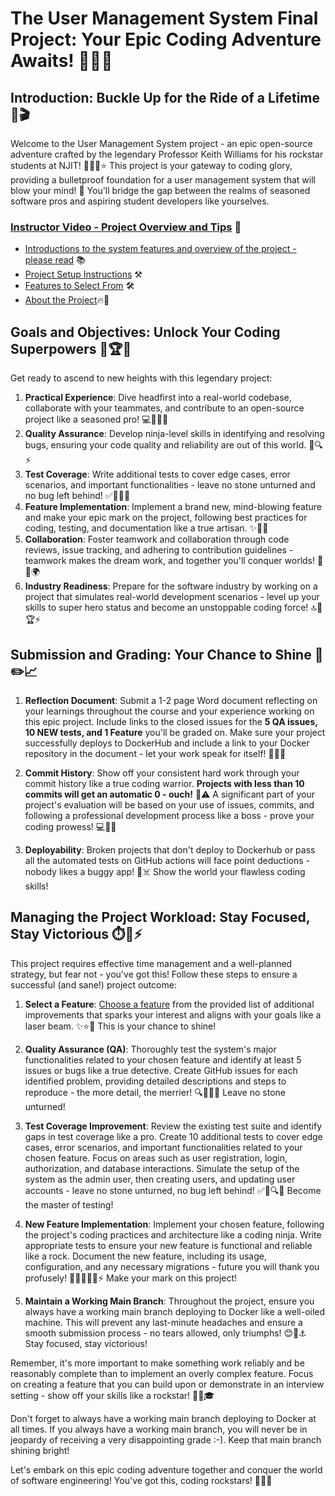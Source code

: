 

# The User Management System Final Project: Your Epic Coding Adventure Awaits! 🎉✨🔥

## Introduction: Buckle Up for the Ride of a Lifetime 🚀🎬

Welcome to the User Management System project - an epic open-source adventure crafted by the legendary Professor Keith Williams for his rockstar students at NJIT! 🏫👨‍🏫⭐ This project is your gateway to coding glory, providing a bulletproof foundation for a user management system that will blow your mind! 🤯 You'll bridge the gap between the realms of seasoned software pros and aspiring student developers like yourselves. 

### [Instructor Video - Project Overview and Tips](https://youtu.be/gairLNAp6mA) 🎥

- [Introductions to the system features and overview of the project - please read](system_documentation.md) 📚
- [Project Setup Instructions](setup.md) ⚒️
- [Features to Select From](features.md) 🛠️
- [About the Project](about.md)🔥🌟

## Goals and Objectives: Unlock Your Coding Superpowers 🎯🏆🌟

Get ready to ascend to new heights with this legendary project:

1. **Practical Experience**: Dive headfirst into a real-world codebase, collaborate with your teammates, and contribute to an open-source project like a seasoned pro! 💻👩‍💻🔥
2. **Quality Assurance**: Develop ninja-level skills in identifying and resolving bugs, ensuring your code quality and reliability are out of this world. 🐞🔍⚡
3. **Test Coverage**: Write additional tests to cover edge cases, error scenarios, and important functionalities - leave no stone unturned and no bug left behind! ✅🧪🕵️‍♂️
4. **Feature Implementation**: Implement a brand new, mind-blowing feature and make your epic mark on the project, following best practices for coding, testing, and documentation like a true artisan. ✨🚀🎆
5. **Collaboration**: Foster teamwork and collaboration through code reviews, issue tracking, and adhering to contribution guidelines - teamwork makes the dream work, and together you'll conquer worlds! 🤝💪🌍
6. **Industry Readiness**: Prepare for the software industry by working on a project that simulates real-world development scenarios - level up your skills to super hero status  and become an unstoppable coding force! 🔝🚀🏆⚡

## Submission and Grading: Your Chance to Shine 📝✏️📈

1. **Reflection Document**: Submit a 1-2 page Word document reflecting on your learnings throughout the course and your experience working on this epic project. Include links to the closed issues for the **5 QA issues, 10 NEW tests, and 1 Feature** you'll be graded on. Make sure your project successfully deploys to DockerHub and include a link to your Docker repository in the document - let your work speak for itself! 📄🔗💥

2. **Commit History**: Show off your consistent hard work through your commit history like a true coding warrior. **Projects with less than 10 commits will get an automatic 0 - ouch!** 😬⚠️ A significant part of your project's evaluation will be based on your use of issues, commits, and following a professional development process like a boss - prove your coding prowess! 💻🔄🔥

3. **Deployability**: Broken projects that don't deploy to Dockerhub or pass all the automated tests on GitHub actions will face point deductions - nobody likes a buggy app! 🐞☠️ Show the world your flawless coding skills!

## Managing the Project Workload: Stay Focused, Stay Victorious ⏱️🧠⚡

This project requires effective time management and a well-planned strategy, but fear not - you've got this! Follow these steps to ensure a successful (and sane!) project outcome:

1. **Select a Feature**: [Choose a feature](features.md) from the provided list of additional improvements that sparks your interest and aligns with your goals like a laser beam. ✨⭐🎯 This is your chance to shine!

2. **Quality Assurance (QA)**: Thoroughly test the system's major functionalities related to your chosen feature and identify at least 5 issues or bugs like a true detective. Create GitHub issues for each identified problem, providing detailed descriptions and steps to reproduce - the more detail, the merrier! 🔍🐞🕵️‍♀️ Leave no stone unturned!

3. **Test Coverage Improvement**: Review the existing test suite and identify gaps in test coverage like a pro. Create 10 additional tests to cover edge cases, error scenarios, and important functionalities related to your chosen feature. Focus on areas such as user registration, login, authorization, and database interactions. Simulate the setup of the system as the admin user, then creating users, and updating user accounts - leave no stone unturned, no bug left behind! ✅🧪🔍🔬 Become the master of testing!

4. **New Feature Implementation**: Implement your chosen feature, following the project's coding practices and architecture like a coding ninja. Write appropriate tests to ensure your new feature is functional and reliable like a rock. Document the new feature, including its usage, configuration, and any necessary migrations - future you will thank you profusely! 🚀✨📝👩‍💻⚡ Make your mark on this project!

5. **Maintain a Working Main Branch**: Throughout the project, ensure you always have a working main branch deploying to Docker like a well-oiled machine. This will prevent any last-minute headaches and ensure a smooth submission process - no tears allowed, only triumphs! 😊🚢⚓ Stay focused, stay victorious!

Remember, it's more important to make something work reliably and be reasonably complete than to implement an overly complex feature. Focus on creating a feature that you can build upon or demonstrate in an interview setting - show off your skills like a rockstar! 💪🚀🎓

Don't forget to always have a working main branch deploying to Docker at all times. If you always have a working main branch, you will never be in jeopardy of receiving a very disappointing grade :-). Keep that main branch shining bright!

Let's embark on this epic coding adventure together and conquer the world of software engineering! You've got this, coding rockstars! 🚀🌟✨
